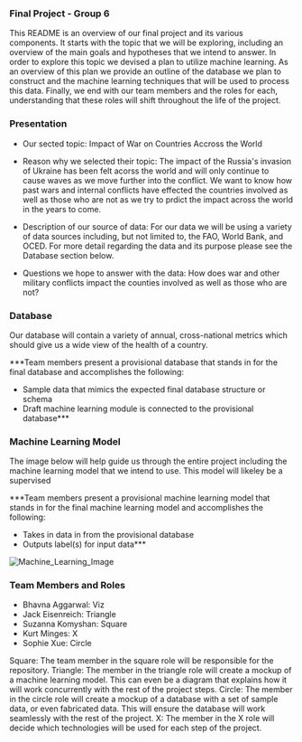 ### Final Project - Group 6

This README is an overview of our final project and its various components. It starts with the topic that we will be exploring, including an overview of the main goals and hypotheses that we intend to answer. In order to explore this topic we devised a plan to utilize machine learning. As an overview of this plan we provide an outline of the database we plan to construct and the machine learning techniques that will be used to process this data. Finally, we end with our team members and the roles for each, understanding that these roles will shift throughout the life of the project.

### Presentation
- Our sected topic: Impact of War on Countries Accross the World

- Reason why we selected their topic: The impact of the Russia's invasion of Ukraine has been felt acorss the world and will only continue to cause waves as we move further into the conflict. We want to know how past wars and internal conflicts have effected the countries involved as well as those who are not as we try to prdict the impact across the world in the years to come. 

- Description of our source of data: For our data we will be using a variety of data sources including, but not limited to, the FAO, World Bank, and OCED. For more detail regarding the data and its purpose please see the Database section below.

- Questions we hope to answer with the data: How does war and other military conflicts impact the counties involved as well as those who are not?


### Database

Our database will contain a variety of annual, cross-national metrics which should give us a wide view of the health of a country. 

***Team members present a provisional database that stands in for the final database and accomplishes the following:
- Sample data that mimics the expected final database structure or schema
- Draft machine learning module is connected to the provisional database***

### Machine Learning Model

The image below will help guide us through the entire project including the machine learning model that we intend to use. This model will likeley be a supervised 

***Team members present a provisional machine learning model that stands in for the final machine learning model and accomplishes the following:
- Takes in data in from the provisional database
- Outputs label(s) for input data***

![Machine_Learning_Image](abc.png)

### Team Members and Roles

- Bhavna Aggarwal: Viz
- Jack Eisenreich: Triangle
- Suzanna Komyshan: Square
- Kurt Minges: X
- Sophie Xue: Circle

Square: The team member in the square role will be responsible for the repository.
Triangle: The member in the triangle role will create a mockup of a machine learning model. This can even be a diagram that explains how it will work concurrently with the rest of the project steps.
Circle: The member in the circle role will create a mockup of a database with a set of sample data, or even fabricated data. This will ensure the database will work seamlessly with the rest of the project.
X: The member in the X role will decide which technologies will be used for each step of the project.